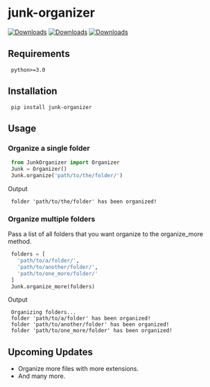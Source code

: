 # junk-organizer

[![Downloads](https://pepy.tech/badge/junk-organizer-yellow.svg)](https://pepy.tech/project/junk-organizer)
[![Downloads](https://pepy.tech/badge/junk-organizer/month)](https://pepy.tech/project/junk-organizer/month)
[![Downloads](https://pepy.tech/badge/junk-organizer/week)](https://pepy.tech/project/junk-organizer/week)

## Requirements
```
 python>=3.0
```

## Installation
```
 pip install junk-organizer
```

## Usage

### Organize a single folder
```python
 from JunkOrganizer import Organizer
 Junk = Organizer()
 Junk.organize('path/to/the/folder/')
```

Output
```
 folder 'path/to/the/folder' has been organized!
```

### Organize multiple folders
Pass a list of all folders that you want organize to the organize_more method. 

```python
 folders = [
   'path/to/a/folder/', 
   'path/to/another/folder/', 
   'path/to/one_more/folder/'
 ]
 Junk.organize_more(folders) 
```

Output
```
 Organizing folders...
 folder 'path/to/a/folder' has been organized! 
 folder 'path/to/another/folder' has been organized! 
 folder 'path/to/one_more/folder' has been organized! 
```

## Upcoming Updates
- Organize more files with more extensions. 
- And many more.
